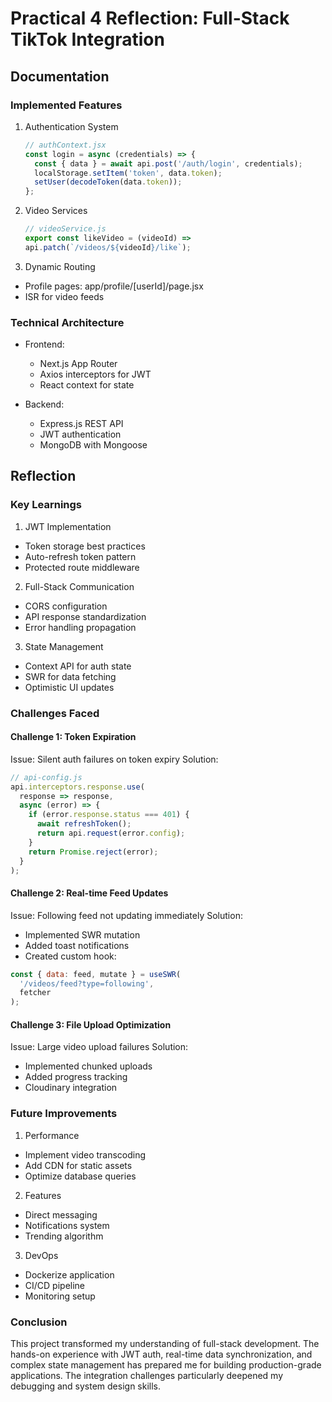 # Practical 4 Reflection: Full-Stack TikTok Integration

## Documentation

### Implemented Features
1. Authentication System
   ```javascript
   // authContext.jsx
   const login = async (credentials) => {
     const { data } = await api.post('/auth/login', credentials);
     localStorage.setItem('token', data.token);
     setUser(decodeToken(data.token));
   };
   ```

2. Video Services
    ```javascript
    // videoService.js
    export const likeVideo = (videoId) => 
    api.patch(`/videos/${videoId}/like`);
    ```

3. Dynamic Routing
- Profile pages: app/profile/[userId]/page.jsx
- ISR for video feeds

### Technical Architecture
- Frontend:
    - Next.js App Router
    - Axios interceptors for JWT
    - React context for state

- Backend:
    - Express.js REST API
    - JWT authentication
    - MongoDB with Mongoose

## Reflection
### Key Learnings
1. JWT Implementation
- Token storage best practices
- Auto-refresh token pattern
- Protected route middleware

2. Full-Stack Communication
- CORS configuration
- API response standardization
- Error handling propagation

3. State Management
- Context API for auth state
- SWR for data fetching
- Optimistic UI updates

### Challenges Faced
#### Challenge 1: Token Expiration
Issue: Silent auth failures on token expiry
Solution:

```javascript
// api-config.js
api.interceptors.response.use(
  response => response,
  async (error) => {
    if (error.response.status === 401) {
      await refreshToken();
      return api.request(error.config);
    }
    return Promise.reject(error);
  }
);
```

#### Challenge 2: Real-time Feed Updates
Issue: Following feed not updating immediately
Solution:
- Implemented SWR mutation
- Added toast notifications
- Created custom hook:

```javascript
const { data: feed, mutate } = useSWR(
  '/videos/feed?type=following',
  fetcher
);
``` 

#### Challenge 3: File Upload Optimization
Issue: Large video upload failures
Solution:
- Implemented chunked uploads
- Added progress tracking
- Cloudinary integration

### Future Improvements
1. Performance
- Implement video transcoding
- Add CDN for static assets
- Optimize database queries

2. Features
- Direct messaging
- Notifications system
- Trending algorithm

3. DevOps
- Dockerize application
- CI/CD pipeline
- Monitoring setup

### Conclusion
This project transformed my understanding of full-stack development. The hands-on experience with JWT auth, real-time data synchronization, and complex state management has prepared me for building production-grade applications. The integration challenges particularly deepened my debugging and system design skills.